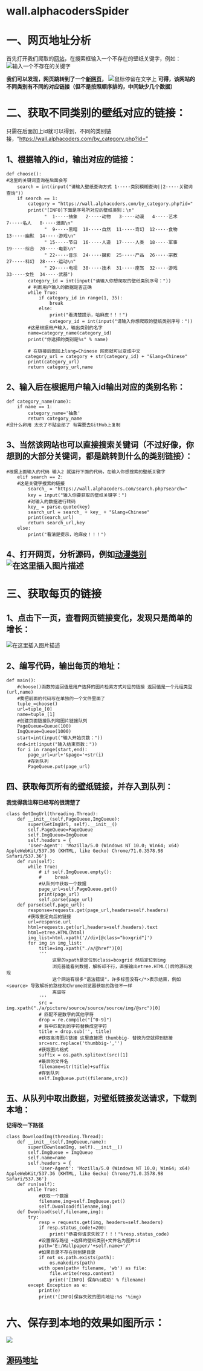 # wall.alphacodersSpider
# 一、网页地址分析
 首先打开我们爬取的[网站](https://wall.alphacoders.com/)，在搜索框输入一个不存在的壁纸关键字，例如：![输入一个不存在的关键字](https://img-blog.csdnimg.cn/f087a1a4f33644ba9cee0acaf0c2cbc1.png?x-oss-process=image/watermark,type_d3F5LXplbmhlaQ,shadow_50,text_Q1NETiBAZnJlZWwwMHA=,size_20,color_FFFFFF,t_70,g_se,x_16)

**我们可以发现，网页跳转到了一个[新网页](https://wall.alphacoders.com/search.php?search=fdsgvhbjf)，** ![鼠标停留在文字上](https://img-blog.csdnimg.cn/f1f537ae89074703846630ebc7bff89f.png?x-oss-process=image/watermark,type_d3F5LXplbmhlaQ,shadow_50,text_Q1NETiBAZnJlZWwwMHA=,size_20,color_FFFFFF,t_70,g_se,x_16)
**可得，该网站的不同类别有不同的对应链接（但不是按照顺序排的，中间缺少几个数据）**

# 二、获取不同类别的壁纸对应的链接：
只需在后面加上id就可以得到，不同的类别链接，“https://wall.alphacoders.com/by_category.php?id=”
## 1、根据输入的id，输出对应的链接：
````
def choose():
#这里的关键词查询在后面会写
    search = int(input("请输入壁纸查询方式 1·····类别模糊查询||2·····关键词查询"))
    if search == 1:
        category = "https://wall.alphacoders.com/by_category.php?id="
        print("[INFO]下面是序号所对应的壁纸类别：\n"
              "  1·····抽象   2·····动物   3·····动漫   4·····艺术   7·····名人   8·····漫画\n"
              "  9·····黑暗  10·····自然  11·····奇幻  12·····食物  13·····幽默  14·····游戏\n"
              " 15·····节日  16·····人造  17·····人类  18·····军事  19·····综合  20·····电影\n"
              " 22·····音乐  24·····摄影  25·····产品  26·····宗教  27·····科幻  28·····运动\n"
              " 29·····电视  30·····技术  31·····座驾  32·····游戏  33·····女性  34·····武器")
        category_id = int(input("请输入你想爬取的壁纸类别序号："))
        # 判断用户输入的数据是否正确
        while True:
            if category_id in range(1, 35):
                break
            else:
                print("看清楚提示，哈麻皮！！！")
                category_id = int(input("请输入你想爬取的壁纸类别序号："))
        #这是根据用户输入，输出类别的名字
        name=category_name(category_id)
        print("你选择的类别是%s" % name)
      
        # 在链接后面加上lang=Chinese 网页就可以变成中文
       category_url = category + str(category_id) + "&lang=Chinese" 
        print(category_url)
        return category_url,name
````
## 2、输入后在根据用户输入id输出对应的类别名称：
```
def category_name(name):
    if name == 1:
        category_name='抽象'
        return category_name
#没什么卵用 太长了不贴全部了 有需要去GitHub上复制
```
## 3、当然该网站也可以直接搜索关键词（不过好像，你想到的大部分关键词，都是跳转到什么的类别链接）：
````
#根据上面输入的代码 输入2 就运行下面的代码，在输入你想搜索的壁纸关键字
    elif search == 2:
    #这是关键字搜索的链接
        search_ = "https://wall.alphacoders.com/search.php?search="
        key = input("输入你要获取的壁纸关键字：")
        #对输入的数据进行转码
        key_ = parse.quote(key)
        search_url = search_ + key_ + "&lang=Chinese"
        print(search_url)
        return search_url,key
    else:
        print("看清楚提示，哈麻皮！！！")
````
## 

## 4、打开网页，分析源码，例如[动漫类别](https://wall.alphacoders.com/by_category.php?id=3&name=Anime+Wallpapers)![在这里插入图片描述](https://img-blog.csdnimg.cn/be1322837c4e43168aacbd7cfb0b7f3f.png?x-oss-process=image/watermark,type_d3F5LXplbmhlaQ,shadow_50,text_Q1NETiBAZnJlZWwwMHA=,size_20,color_FFFFFF,t_70,g_se,x_16)
# 三、获取每页的链接
## 1、点击下一页，查看网页链接变化，发现只是简单的增长：
![在这里插入图片描述](https://img-blog.csdnimg.cn/ae5ff3756bdb41b09e772c0c6b58a7d4.png)


## 2、编写代码，输出每页的地址：
```
def main():
    #choose()函数的返回值是用户选择的图片检索方式对应的链接 返回值是一个元组类型 (url,name)
    #我把前面的代码写在单独的一个文件里面了
    tuple_=choose()
    url=tuple_[0]
    name=tuple_[1]
    #创建页面链接队列和图片链接队列
    PageQueue=Queue(100)
    ImgQueue=Queue(1000)
    start=int(input("输入开始页数："))
    end=int(input("输入结束页数："))
    for i in range(start,end):
        page_url=url+'&page='+str(i)
        #存到队列
        PageQueue.put(page_url)
```
## 四、获取每页所有的壁纸链接，并存入到队列：
**我觉得我注释已经写的很清楚了**
```
class GetImgUrl(threading.Thread):
    def __init__(self,PageQueue,ImgQueue):
        super(GetImgUrl, self).__init__()
        self.PageQueue=PageQueue
        self.ImgQueue=ImgQueue
        self.headers = {
        'User-Agent': 'Mozilla/5.0 (Windows NT 10.0; Win64; x64) AppleWebKit/537.36 (KHTML, like Gecko) Chrome/71.0.3578.98 Safari/537.36'}
    def run(self):
        while True:
            # if self.ImgQueue.empty():
            #     break
            #从队列中获取一个数据
            page_url=self.PageQueue.get()
            print(page_url)
            self.parse(page_url)
    def parse(self,page_url):
        response=requests.get(page_url,headers=self.headers)
        #获取重定向后的链接
        url=response.url
        html=requests.get(url,headers=self.headers).text
        html=etree.HTML(html)
        img_list=html.xpath('//div[@class="boxgrid"]')
        for img in img_list:
            title=img.xpath("./a/@href")[0]
            '''
                 这里的xpath是定位到class=boxgrid 然后定位到img
                 浏览器能看到数据，解析却不行，直接输出etree.HTML()后的源码发现
                 这个网站有很多"语法错误"，许多标签没有</*>表示结束，例如<source> 导致解析的路径和Chrome浏览器获取的路径不一样
                 离谱呀
            '''
            src = img.xpath("./a/picture/source/source/source/img/@src")[0]
            # 匹配不是数字的其他字符
            drop = re.compile("[^0-9]")
            # 将中匹配到的字符替换成空字符
            title = drop.sub('', title)
            #获取高清图片链接 这里直接把 thumbbig- 替换为空就得到链接
            src=src.replace('thumbbig-','')
            #获取图片格式
            suffix = os.path.splitext(src)[1]
            #最后的文件名
            filename=str(title)+suffix
            #存到队列
            self.ImgQueue.put((filename,src))
```
## 五、从队列中取出数据，对壁纸链接发送请求，下载到本地：
**记得改一下路径**
```
class DownloadImg(threading.Thread):
    def __init__(self,ImgQueue,name):
        super(DownloadImg, self).__init__()
        self.ImgQueue = ImgQueue
        self.name=name
        self.headers = {
            'User-Agent': 'Mozilla/5.0 (Windows NT 10.0; Win64; x64) AppleWebKit/537.36 (KHTML, like Gecko) Chrome/71.0.3578.98 Safari/537.36'}
    def run(self):
        while True:
            #获取一个数据
            filename,img=self.ImgQueue.get()
            self.Dwonload(filename,img)
    def Dwonload(self,filename,img):
        try:
            resp = requests.get(img, headers=self.headers)
            if resp.status_code!=200:
                print("恭喜你请求失败了！！！"%resp.status_code)
            #设置保存路径 +选择的壁纸类别+文件名为图片id
            path='E:/Wallpaper/'+self.name+'/'
            #如果目录不存在则创建目录
            if not os.path.exists(path):
                os.makedirs(path)
            with open(path+ filename, 'wb') as file:
                file.write(resp.content)
                print('[INFO] 保存%s成功' % filename)
        except Exception as e:
            print(e)
            print('[INFO]保存失败的图片地址:%s '%img)
```
# 六、保存到本地的效果如图所示：
![](https://img-blog.csdnimg.cn/ba0c7265394d4b4c9c07ad8ebb58286e.png?x-oss-process=image/watermark,type_d3F5LXplbmhlaQ,shadow_50,text_Q1NETiBAZnJlZWwwMHA=,size_20,color_FFFFFF,t_70,g_se,x_16)
## [源码地址]()
